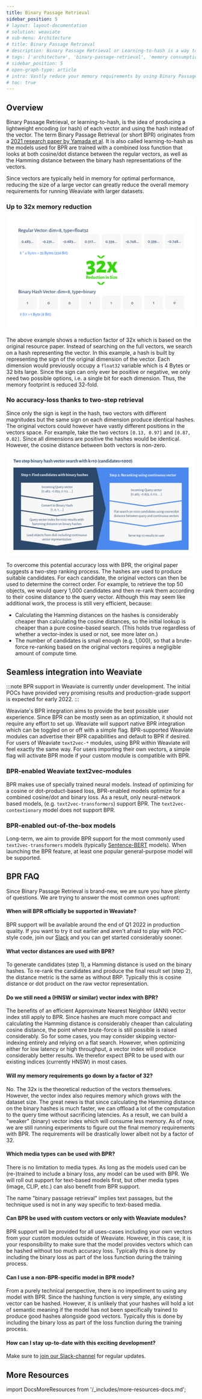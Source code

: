 ```yaml
---
title: Binary Passage Retrieval
sidebar_position: 5
# layout: layout-documentation
# solution: weaviate
# sub-menu: Architecture
# title: Binary Passage Retrieval
# description: Binary Passage Retrieval or Learning-to-hash is a way to vastly reduce the resource requirements for vector search.
# tags: ['architecture', 'binary-passage-retrieval', 'memory consumption', 'learning-to-hash', 'resource optimization']
# sidebar_position: 5
# open-graph-type: article
# intro: Vastly reduce your memory requirements by using Binary Passage Retrieval (Learning-to-hash) with Weaviate.
# toc: true
---
```

<badges/>

## Overview

Binary Passage Retrieval, or learning-to-hash, is the idea of producing a lightweight encoding (or hash) of each vector and using the hash instead of the vector. The term Binary Passage Retrieval (or short BPR) originates from a [2021 research paper by Yamada et al](https://arxiv.org/abs/2106.00882). It is also called learning-to-hash as the models used for BPR are trained with a combined loss function that looks at both cosine/dot distance between the regular vectors, as well as the Hamming distance between the binary hash representations of the vectors.

Since vectors are typically held in memory for optimal performance, reducing the size of a large vector can greatly reduce the overall memory requirements for running Weaviate with larger datasets.

### Up to 32x memory reduction

![Weaviate binary passage retrieval](./img/binary-passage-retrieval-vector-vs-binary-hash@3x.png "Reduce Memory requirements by a factor of 32 when using binary hashing")

The above example shows a reduction factor of 32x which is based on the original resource paper. Instead of searching on the full vectors, we search on a hash representing the vector. In this example, a hash is built by representing the sign of the original dimension of the vector. Each dimension would previously occupy a `float32` variable which is 4 Bytes or 32 bits large. Since the sign can only ever be positive or negative, we only need two possible options, i.e. a single bit for each dimension. Thus, the memory footprint is reduced 32-fold.

### No accuracy-loss thanks to two-step retrieval

Since only the sign is kept in the hash, two vectors with different magnitudes but the same sign on each dimension produce identical hashes. The original vectors could however have vastly different positions in the vectors space. For example, take the two vectors `[0.13, 0.97]` and `[0.87, 0.02]`. Since all dimensions are positive the hashes would be identical. However, the cosine distance between both vectors is non-zero.

![BPR two step binary reranker in Weaviate](./img/bpr-two-step-query-binary-rerank-vector@3x.png "Efficiently retrieve candidates using hashing, then re-rank using original vectors")

To overcome this potential accuracy loss with BPR, the original paper suggests a two-step ranking process. The hashes are used to produce suitable candidates. For each candidate, the original vectors can then be used to determine the correct order. For example, to retrieve the top 50 objects, we would query 1,000 candidates and then re-rank them according to their cosine distance to the query vector. Although this may seem like additional work, the process is still very efficient, because:

- Calculating the Hamming distances on the hashes is considerably cheaper than calculating the cosine distances, so the initial lookup is cheaper than a pure cosine-based search. (This holds true regardless of whether a vector-index is used or not, see more later on.)
- The number of candidates is small enough (e.g. 1,000), so that a brute-force re-ranking based on the original vectors requires a negligible amount of compute time.

## Seamless integration into Weaviate

:::note
BPR support in Weaviate is currently under development. The initial POCs have provided very promising results and production-grade support is expected for early 2022.
:::

Weaviate's BPR integration aims to provide the best possible user experience. Since BPR can be mostly seen as an optimization, it should not require any effort to set up. Weaviate will support native BPR integration which can be toggled on or off with a simple flag. BPR-supported Weaviate modules can advertise their BPR capabilities and default to BPR if desired. For users of Weaviate `text2vec-*` modules, using BPR within Weaviate will feel exactly the same way. For users importing their own vectors, a simple flag will activate BPR mode if your custom module is compatible with BPR. 

### BPR-enabled Weaviate text2vec-modules

BPR makes use of specially trained neural models. Instead of optimizing for a cosine or dot-product-based loss, BPR-enabled models optimize for a combined cosine/dot and binary loss. As a result, only neural-network based models, (e.g. `text2vec-transformers`) support BPR. The `text2vec-contextionary` model does not support BPR.

### BPR-enabled out-of-the-box models

Long-term, we aim to provide BPR support for the most commonly used `text2vec-transformers` models (typically [Sentence-BERT](https://sbert.net) models). When launching the BPR feature, at least one popular general-purpose model will be supported.

## BPR FAQ

Since Binary Passage Retrieval is brand-new, we are sure you have plenty of questions. We are trying to answer the most common ones upfront:

#### When will BPR officially be supported in Weaviate?

BPR support will be available around the end of Q1 2022 in production quality. If you want to try it out earlier and aren't afraid to play with POC-style code, join our [Slack](https://join.slack.com/t/weaviate/shared_invite/zt-goaoifjr-o8FuVz9b1HLzhlUfyfddhw) and you can get started considerably sooner.

#### What vector distances are used with BPR?

To generate candidates (step 1), a Hamming distance is used on the binary hashes. To re-rank the candidates and produce the final result set (step 2), the distance metric is the same as without BRP. Typically this is cosine distance or dot product on the raw vector representation.

#### Do we still need a (HNSW or similar) vector index with BPR?

The benefits of an efficient Approximate Nearest Neighbor (ANN) vector index still apply to BPR. Since hashes are much more compact and calculating the Hamming distance is considerably cheaper than calculating cosine distance, the point where brute-force is still possible is raised considerably. So for some cases, you may consider skipping vector-indexing entirely and relying on a flat search. However, when optimizing either for low latency or high throughput, a vector index will produce considerably better results. We therefor expect BPR to be used with our existing indices (currently HNSW) in most cases.

#### Will my memory requirements go down by a factor of 32?

No. The 32x is the theoretical reduction of the vectors themselves. However, the vector index also requires memory which grows with the dataset size. The great news is that since calculating the Hamming distance on the binary hashes is much faster, we can offload a lot of the computation to the query time without sacrificing latencies. As a result, we can build a "weaker" (binary) vector index which will consume less memory. As of now, we are still running experiments to figure out the final memory requirements with BPR. The requirements will be drastically lower albeit not by a factor of 32.

#### Which media types can be used with BPR?

There is no limitation to media types. As long as the models used can be (re-)trained to include a binary loss, any model can be used with BPR. We will roll out support for text-based models first, but other media types (image, CLIP, etc.) can also benefit from BPR support.

The name "binary passage retrieval" implies text passages, but the technique used is not in any way specific to text-based media.

#### Can BPR be used with custom vectors or only with Weaviate modules?

BPR support will be provided for all uses-cases including your own vectors from your custom modules outside of Weaviate. However, in this case, it is your responsibility to make sure that the model provides vectors which can be hashed without too much accuracy loss. Typically this is done by including the binary loss as part of the loss function during the training process.

#### Can I use a non-BPR-specific model in BPR mode?

From a purely technical perspective, there is no impediment to using any model with BPR. Since the hashing function is very simple, any existing vector can be hashed. However, it is unlikely that your hashes will hold a lot of semantic meaning if the model has not been specifically trained to produce good hashes alongside good vectors. Typically this is done by including the binary loss as part of the loss function during the training process.

#### How can I stay up-to-date with this exciting development?

Make sure to [join our Slack-channel](https://join.slack.com/t/weaviate/shared_invite/zt-goaoifjr-o8FuVz9b1HLzhlUfyfddhw) for regular updates.

## More Resources

import DocsMoreResources from '/_includes/more-resources-docs.md';

<DocsMoreResources />
